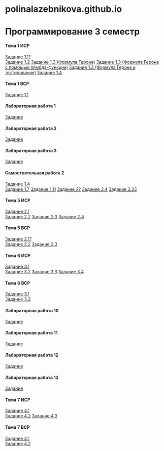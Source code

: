 # polinalazebnikova.github.io
# Программирование 3 семестр
#### Тема 1 ИСР
[Задание 1.1?]()
<br>[Задание 1.2](https://repl.it/@PolinaLazebniko/Tema1-ISR-Zad12)
[Задание 1.3 (Формула Герона)](https://repl.it/@PolinaLazebniko/Geron)
[Задание 1.3 (Формула Герона с помощью лямбда-функции)](https://repl.it/@PolinaLazebniko/Geron-lambda)
[Задание 1.3 (Формула Герона и тестирование)](https://repl.it/@PolinaLazebniko/Geron-assert)
[Задание 1.4]()</br>
#### Тема 1 ВСР
[Задание 1.1]()
#### Лабораторная работа 1
[Задание](https://repl.it/@PolinaLazebniko/Lab1)
#### Лабораторная работа 2
[Задание](https://repl.it/@PolinaLazebniko/Lab2)
#### Лабораторная работа 3
[Задание](https://repl.it/@PolinaLazebniko/Lab3)
#### Самостоятельная работа 2
[Задание 1.4](https://repl.it/@PolinaLazebniko/Zadanie1num4)
<br>[Задание 1.7](https://repl.it/@PolinaLazebniko/Zadanie1num7)
[Задание 1.11](https://repl.it/@PolinaLazebniko/Zadanie1num11)
[Задание 2?]()
[Задание 3.4](https://repl.it/@PolinaLazebniko/Zadanie3num4)
[Задание 3.23](https://repl.it/@PolinaLazebniko/Zadanie3num23)</br>
#### Тема 5 ИСР
[Задание 2.1](https://repl.it/@PolinaLazebniko/Tema5-ISR-Zad21)
<br>[Задание 2.2](https://repl.it/@PolinaLazebniko/Tema5-ISR-Zad22)
[Задание 2.3](https://repl.it/@PolinaLazebniko/Tema5-ISR-Zad23)
[Задание 2.4](https://repl.it/@PolinaLazebniko/Tema5-ISR-Zad24)</br>
#### Тема 5 ВСР
[Задание 2.1?]()
<br>[Задание 2.2]()
[Задание 2.3](https://repl.it/@PolinaLazebniko/Tema5-VSR-Zad23)</br>
#### Тема 6 ИСР
[Задание 3.1]()
<br>[Задание 3.2](https://repl.it/@PolinaLazebniko/Tema6-ISR-Zad32)
[Задание 3.3]()
[Задание 3.4]()</br>
#### Тема 6 ВСР
[Задание 3.1](https://repl.it/@PolinaLazebniko/Tema6-VSR-Zad31)
<br>[Задание 3.2](https://repl.it/@PolinaLazebniko/Tema6-VSR-Zad32)</br>
#### Лабораторная работа 10
[Задание]()
#### Лабораторная работа 11
[Задание]()
#### Лабораторная работа 12
[Задание]()
#### Лабораторная работа 13
[Задание]()
#### Тема 7 ИСР
[Задание 4.1]()
<br>[Задание 4.2]()
[Задание 4.3]()</br>
#### Тема 7 ВСР
[Задание 4.1]()
<br>[Задание 4.2]()</br>
